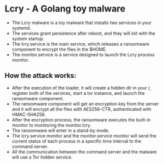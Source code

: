# Lcry - A Golang toy malware

- The Lcry malware is a toy malware that installs two services in your systemd.
- The services grant persistence after reboot, and they will init with the system startup.
- The lcry.service is the main service, which releases a ransomware component to encrypt the files in the $HOME.
- The monitor.service is a service designed to launch the Lcry process monitor.

## How the attack works:
- After the execution of the loader, it will create a hidden dir in your /, register both of the services, start a tor instance, and launch the ransomware component.
- The ransomware component will get an encryption key from the server and it will encrypt all the files with AES256-CTR, authenticated with HMAC-SHA256.
- After the encryption process, the ransomware executes the built-in monitor to monitoring the monitor.lcry.  
- The ransomware will enter in a stand-by mode.
- The lcry.service monitor and the monitor.service monitor will send the current status of each process in a specific time interval to the command server.
- All the communication between the command server and the malware will use a Tor hidden service.
